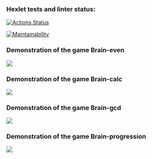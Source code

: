 ### Hexlet tests and linter status:
[![Actions Status](https://github.com/rnik82/php-project-45/actions/workflows/hexlet-check.yml/badge.svg)](https://github.com/rnik82/php-project-45/actions)

[![Maintainability](https://api.codeclimate.com/v1/badges/7bddc2c0d162ff0074a0/maintainability)](https://codeclimate.com/github/rnik82/php-project-45/maintainability)

### Demonstration of the game Brain-even
<a href=https://asciinema.org/a/666681 target="_blank"><img src="https://asciinema.org/a/666681.svg" /></a>

### Demonstration of the game Brain-calc
<a href=https://asciinema.org/a/666938 target="_blank"><img src="https://asciinema.org/a/666938.svg" /></a>

### Demonstration of the game Brain-gcd
<a href=https://asciinema.org/a/667041 target="_blank"><img src="https://asciinema.org/a/667041.svg" /></a>

### Demonstration of the game Brain-progression
<a href=https://asciinema.org/a/667133 target="_blank"><img src="https://asciinema.org/a/667133.svg" /></a>